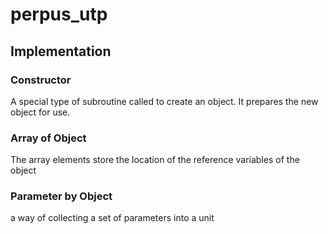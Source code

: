 # perpus_utp
## Implementation
### Constructor
A special type of subroutine called to create an object. It prepares the new object for use.
### Array of Object
The array elements store the location of the reference variables of the object
### Parameter by Object
a way of collecting a set of parameters into a unit
